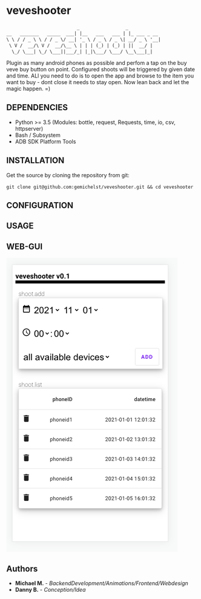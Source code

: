 # veveshooter

```
                          _                 _            
__   _______   _____  ___| |__   ___   ___ | |_ ___ _ __ 
\ \ / / _ \ \ / / _ \/ __| '_ \ / _ \ / _ \| __/ _ \ '__|
 \ V /  __/\ V /  __/\__ \ | | | (_) | (_) | ||  __/ |   
  \_/ \___| \_/ \___||___/_| |_|\___/ \___/ \__\___|_|

```

Plugin as many android phones as possible and perfom a tap on the buy veve buy button on point.
Configured shoots will be triggered by given date and time.
ALl you need to do is to open the app and browse to the item you want to buy - dont close it needs to stay open.
Now lean back and let the magic happen. =)

<!-- ![alt text](www/assets/images/logo/midinethub/midinethub_logo_www-blue-white-border@0.25x.png "midiNetHUB Logo") -->

## DEPENDENCIES
+ Python >= 3.5 (Modules: bottle, request, Requests, time, io, csv, httpserver)
+ Bash / Subsystem
+ ADB SDK Platform Tools

## INSTALLATION
Get the source by cloning the repository from git:
```
git clone git@github.com:gemichelst/veveshooter.git && cd veveshooter
```

## CONFIGURATION


## USAGE

## WEB-GUI
![alt text](screenshot.png "veveshooter screenshot")




## Authors

* **Michael M.** - *BackendDevelopment/Animations/Frontend/Webdesign*
* **Danny B.** - *Conception/Idea*
